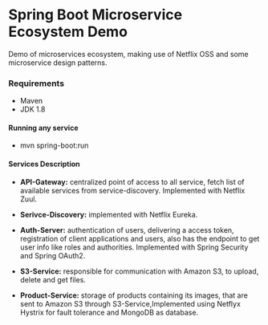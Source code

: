# Spring Boot Microservice Ecosystem Demo

Demo of microservices ecosystem, making use of Netflix OSS and some microservice design patterns.

### Requirements
* Maven
* JDK 1.8

#### Running any service
* mvn spring-boot:run

#### Services Description
* **API-Gateway:** centralized point of access to all service, fetch list of available services from service-discovery. Implemented with Netflix Zuul.

* **Serivce-Discovery:** implemented with Netflix Eureka.

* **Auth-Server:** authentication of users, delivering a access token, registration of client applications and users, also has the endpoint to get user info like roles and authorities. Implemented with Spring Security and Spring OAuth2.

* **S3-Service:** responsible for communication with Amazon S3, to upload, delete and get files.

* **Product-Service:** storage of products containing its images, that are sent to Amazon S3 through S3-Service,Implemented using Netflyx Hystrix for fault tolerance and MongoDB as database.

